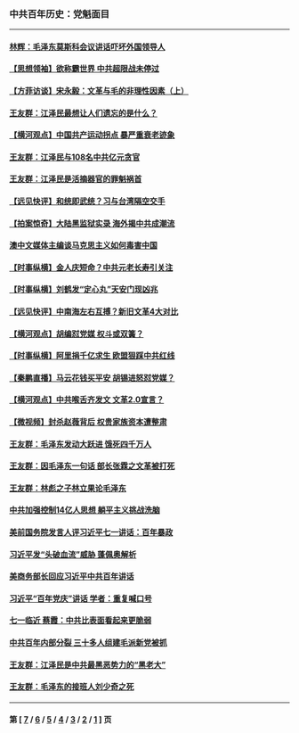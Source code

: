 ### 中共百年历史：党魁面目
---
#### [林辉：毛泽东莫斯科会议讲话吓坏外国领导人](../../pages/nf1176107/n13917931.md?03090430) 
#### [【思想领袖】欲称霸世界 中共超限战未停过](../../pages/nf1176107/n13745142.md?03090430) 
#### [【方菲访谈】宋永毅：文革与毛的非理性因素（上）](../../pages/nf1176107/n13469956.md?03090430) 
#### [王友群：江泽民最想让人们遗忘的是什么？](../../pages/nf1176107/n13408949.md?03090430) 
#### [【横河观点】中国共产运动拐点 暴严重衰老迹象](../../pages/nf1176107/n13388333.md?03090430) 
#### [王友群：江泽民与108名中共亿元贪官](../../pages/nf1176107/n13352358.md?03090430) 
#### [王友群：江泽民是活摘器官的罪魁祸首](../../pages/nf1176107/n13336903.md?03090430) 
#### [【远见快评】和统即武统？习与台湾隔空交手](../../pages/nf1176107/n13297739.md?03090430) 
#### [【拍案惊奇】大陆黑监狱实录 海外揭中共成潮流](../../pages/nf1176107/n13288853.md?03090430) 
#### [澳中文媒体主编谈马克思主义如何毒害中国](../../pages/nf1176107/n13257387.md?03090430) 
#### [【时事纵横】金人庆短命？中共元老长寿引关注](../../pages/nf1176107/n13217934.md?03090430) 
#### [【时事纵横】刘鹤发“定心丸”天安门现凶兆](../../pages/nf1176107/n13215416.md?03090430) 
#### [【远见快评】中南海左右互搏？新旧文革4大对比](../../pages/nf1176107/n13214745.md?03090430) 
#### [【横河观点】胡编怼党媒 权斗或双簧？](../../pages/nf1176107/n13210864.md?03090430) 
#### [【时事纵横】阿里捐千亿求生 欧盟狠踩中共红线](../../pages/nf1176107/n13206431.md?03090430) 
#### [【秦鹏直播】马云花钱买平安 胡锡进怒怼党媒？](../../pages/nf1176107/n13206392.md?03090430) 
#### [【横河观点】中共喉舌齐发文 文革2.0宣言？](../../pages/nf1176107/n13201248.md?03090430) 
#### [【微视频】封杀赵薇背后 权贵家族资本遭整肃](../../pages/nf1176107/n13197798.md?03090430) 
#### [王友群：毛泽东发动大跃进 饿死四千万人](../../pages/nf1176107/n13177158.md?03090430) 
#### [王友群：因毛泽东一句话 部长张霖之文革被打死](../../pages/nf1176107/n13161711.md?03090430) 
#### [王友群：林彪之子林立果论毛泽东](../../pages/nf1176107/n13128622.md?03090430) 
#### [中共加强控制14亿人思想 躺平主义挑战洗脑](../../pages/nf1176107/n13094299.md?03090430) 
#### [美前国务院发言人评习近平七一讲话：百年暴政](../../pages/nf1176107/n13066986.md?03090430) 
#### [习近平发“头破血流”威胁 蓬佩奥解析](../../pages/nf1176107/n13063604.md?03090430) 
#### [美商务部长回应习近平中共百年讲话](../../pages/nf1176107/n13062903.md?03090430) 
#### [习近平“百年党庆”讲话 学者：重复喊口号](../../pages/nf1176107/n13061411.md?03090430) 
#### [七一临近 蔡霞：中共比表面看起来更脆弱](../../pages/nf1176107/n13056418.md?03090430) 
#### [中共百年内部分裂 三十多人组建毛派新党被抓](../../pages/nf1176107/n13044023.md?03090430) 
#### [王友群：江泽民是中共最黑恶势力的“黑老大”](../../pages/nf1176107/n13022180.md?03090430) 
#### [王友群：毛泽东的接班人刘少奇之死](../../pages/nf1176107/n12991772.md?03090430) 

---
#### 第 [ [7](./7.md?03090430) / [6](./6.md?03090430) / [5](./5.md?03090430) / [4](./4.md?03090430) / [3](./3.md?03090430) / [2](./2.md?03090430) / [1](./1.md?03090430) ] 页

